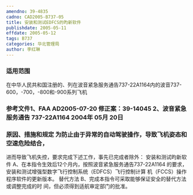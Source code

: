```yaml
---
amendno: 39-4835
cadno: CAD2005-B737-05
title: 安装和测试EDFCS的昀新软件
publishdate: 2005-05-11
effdate: 2005-05-12
tags: B737
categories: 华北管理局
author: 李红琳
---
```


### 适用范围 
在中华人民共和国注册的、列在波音紧急服务通告737-22A1164内的波音737-600，-700，-800和-900系列飞机

<!--more-->
### 参考文件1、FAA AD2005-07-20    修正案：39-14045 2、波音紧急服务通告 737-22A1164 2004年 05月 20日

### 原因、措施和规定 为防止由于异常的自动驾驶操作，导致飞机姿态和空速危险结合，
进而导致飞机失控，要求完成下述工作，事先已完成者除外：     安装和测试昀新软件  A、在本指令生效后12个月内，按照波音紧急服务通告737-22A1164
的要求，安装和测试增强型数字飞行控制系统（EDFCS）飞行控制计算
机（FCCS）操作程序软件的更新版本。    替代方法     B、完成本指令可采取能够保证安全的替代方法或调整完成的时
间，但必须得到适航审定部门的批准。
